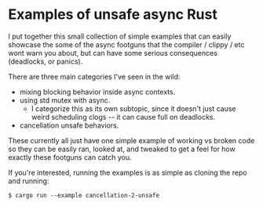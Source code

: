 
# Examples of unsafe async Rust

I put together this small collection of simple examples that can easily showcase the some of the async footguns that the compiler / clippy / etc wont warn you about, but can have some serious consequences (deadlocks, or panics).

There are three main categories I've seen in the wild:
 * mixing blocking behavior inside async contexts.
 * using std mutex with async.
    * I categorize this as its own subtopic, since it doesn't just cause weird scheduling clogs -- it can cause full on deadlocks.
 * cancellation unsafe behaviors.

These currently all just have one simple example of working vs broken code so they can be easily ran, looked at, and tweaked to get a feel for how exactly these footguns can catch you.

If you're interested, running the examples is as simple as cloning the repo and running:
```
$ cargo run --example cancellation-2-unsafe
```
